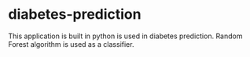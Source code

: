 # diabetes-prediction

This application is built in python is used in diabetes prediction. 
Random Forest algorithm is used as a classifier. 
